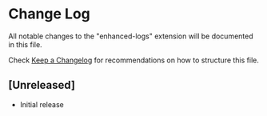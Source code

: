 # Change Log

All notable changes to the "enhanced-logs" extension will be documented in this file.

Check [Keep a Changelog](http://keepachangelog.com/) for recommendations on how to structure this file.

## [Unreleased]

- Initial release